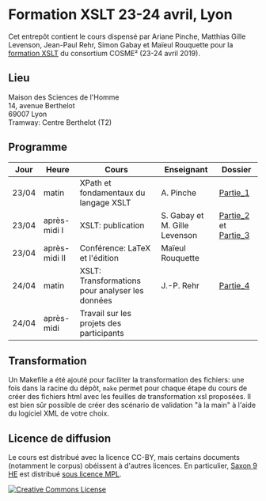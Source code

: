 # Formation XSLT 23-24 avril, Lyon

Cet entrepôt contient le cours dispensé par Ariane Pinche, Matthias Gille Levenson, Jean-Paul Rehr, Simon Gabay et Maïeul Rouquette pour la [formation XSLT](https://cosme.hypotheses.org/1117) du consortium COSME² (23-24 avril 2019).

## Lieu

Maison des Sciences de l'Homme\
14, avenue Berthelot\
69007 Lyon\
Tramway: Centre Berthelot (T2)

## Programme


| Jour | Heure | Cours | Enseignant | Dossier |
|---|---|---|---|---|
| 23/04 | matin | XPath et fondamentaux du langage XSLT | A. Pinche | [Partie_1](https://github.com/gabays/Cours_COSME_2019/tree/master/Xpath_FondamentauxXSLT) |
| 23/04 | après-midi I | XSLT: publication | S. Gabay et M. Gille Levenson | [Partie_2](https://github.com/gabays/Cours_COSME_2019/tree/master/Partie_2) et  [Partie_3](https://github.com/gabays/Cours_COSME_2019/tree/master/Partie_3) |
| 23/04 | après-midi II | Conférence: LaTeX et l'édition | Maïeul Rouquette | |
| 24/04 | matin | XSLT: Transformations pour analyser les données | J.-P. Rehr | [Partie_4](https://github.com/gabays/Cours_COSME_2019/tree/master/Partie_4_trans_donnees/) |
| 24/04 | après-midi | Travail sur les projets des participants |  |

## Transformation

Un Makefile a été ajouté pour faciliter la transformation des fichiers: une fois dans la racine du dépôt, ``make`` permet pour chaque étape du cours de créer des fichiers html avec les feuilles de transformation xsl proposées. Il est bien sûr possible de créer des scénario de validation "à la main" à l'aide du logiciel XML de votre choix.


## Licence de diffusion

Le cours est distribué avec la licence CC-BY, mais certains documents (notamment le corpus) obéissent à d'autres licences. En particulier, [Saxon 9 HE](http://saxon.sourceforge.net/#F9.9HE) est distribué  [sous licence MPL](https://www.mozilla.org/en-US/MPL/2.0/).


<a rel="license" href="https://creativecommons.org/licenses/by/2.0"><img alt="Creative Commons License" style="border-width:0" src="https://i.creativecommons.org/l/by/2.0/88x31.png" /></a><br />
